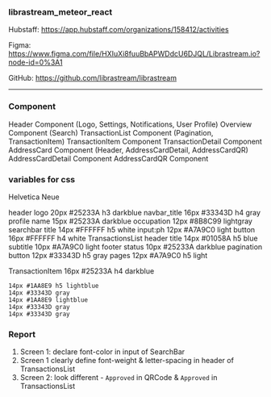 ### librastream_meteor_react

Hubstaff: https://app.hubstaff.com/organizations/158412/activities

Figma: https://www.figma.com/file/HXIuXi8fuuBbAPWDdcU6DJQL/Librastream.io?node-id=0%3A1

GitHub: https://github.com/librastream/librastream

-----
### Component
Header Component (Logo, Settings, Notifications, User Profile)
Overview Component (Search)
TransactionList Component (Pagination, TransactionItem)
TransactionItem Component
TransactionDetail Component
AddressCard Component (Header, AddressCardDetail, AddressCardQR)
AddressCardDetail Component
AddressCardQR Component

### variables for css
Helvetica Neue

header
    logo            20px #25233A h3 darkblue
    navbar_title    16px #33343D h4 gray
    profile
        name        15px #25233A darkblue
        occupation  12px #8B8C99 lightgray
searchbar
    title           14px #FFFFFF h5 white
    input:ph        12px #A7A9C0 light
    button          16px #FFFFFF h4 white
TransactionsList
    header
        title       14px #01058A h5 blue
        subtitle    10px #A7A9C0 light
    footer
        status      10px #25233A darkblue
        pagination
            button  12px #33343D h5 gray
            pages   12px #A7A9C0 h5 light

TransactionItem
    16px #25233A h4 darkblue

    14px #1AA8E9 h5 lightblue
    14px #33343D gray
    14px #1AA8E9 lightblue
    14px #33343D gray
    14px #33343D gray


### Report
1. Screen 1: declare font-color in input of SearchBar
2. Screen 1  clearly define font-weight & letter-spacing in header of TransactionsList
3. Screen 2: look different - `Approved` in QRCode & `Approved` in TransactionsList
